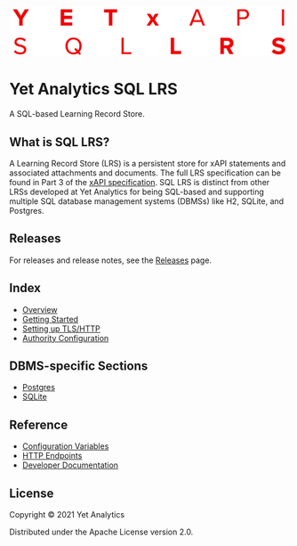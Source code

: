 ![SQL LRS Logo](doc/images/doc_logo.png)

# Yet Analytics SQL LRS

A SQL-based Learning Record Store.

## What is SQL LRS?

A Learning Record Store (LRS) is a persistent store for xAPI statements and associated attachments and documents. The full LRS specification can be found in Part 3 of the [xAPI specification](https://github.com/adlnet/xAPI-Spec/blob/master/xAPI-Communication.md). SQL LRS is distinct from other LRSs developed at Yet Analytics for being SQL-based and supporting multiple SQL database management systems (DBMSs) like H2, SQLite, and Postgres.

## Releases 

For releases and release notes, see the [Releases](https://github.com/yetanalytics/lrsql/releases) page.

## Index

- [Overview](doc/overview.md)
- [Getting Started](doc/startup.md)
- [Setting up TLS/HTTP](doc/https.md)
- [Authority Configuration](doc/authority.md)

## DBMS-specific Sections

- [Postgres](doc/postgres.md)
- [SQLite](doc/sqlite.md)

## Reference

- [Configuration Variables](doc/env_vars.md)
- [HTTP Endpoints](doc/endpoints.md)
- [Developer Documentation](doc/dev.md)

## License

Copyright © 2021 Yet Analytics

Distributed under the Apache License version 2.0.
